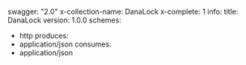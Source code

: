 swagger: "2.0"
x-collection-name: DanaLock
x-complete: 1
info:
  title: DanaLock
  version: 1.0.0
schemes:
- http
produces:
- application/json
consumes:
- application/json
